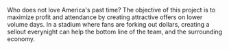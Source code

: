 Who does not love America's past time?  The objective of this project is to maximize profit and attendance by creating attractive offers on lower volume days.  In a stadium where fans are forking out dollars, creating a sellout everynight can help the bottom line of the team, and the surrounding economy.
